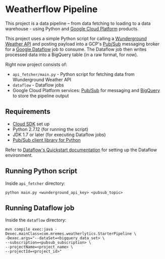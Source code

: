 # Weatherflow Pipeline
This project is a data pipeline – from data fetching to loading to a data warehouse - using Python and [Google Cloud Platform](https://cloud.google.com/solutions/) products.

This project uses a simple Python script for calling a [Wunderground Weather API](https://www.wunderground.com/weather/api/d/docs?MR=1) and posting payload into a GCP's [Pub/Sub](https://cloud.google.com/pubsub/docs/) messaging broker for a [Google Dataflow](https://cloud.google.com/dataflow/docs/) job to consume. The Dataflow job then writes processed data into a BigQuery table (in a raw format, for now).

Right now project consists of:
- `api_fetcher/main.py` - Python script for fetching data from Wunderground Weather API
- `dataflow` - Dataflow jobs
- Google Cloud Platform services: [Pub/Sub](https://cloud.google.com/pubsub/docs/) for messaging and  [BigQuery](https://cloud.google.com/bigquery/docs/) to store the pipeline output


## Requirements
- [Cloud SDK](https://cloud.google.com/sdk/) set up
- Python 2.7.12 (for running the script)
- JDK 1.7 or later (for executing Dataflow jobs)
- [Pub/Sub client library for Python](https://cloud.google.com/pubsub/docs/reference/libraries#client-libraries-install-python)

Refer to [Dataflow's Quickstart documentation](https://cloud.google.com/dataflow/docs/quickstarts/quickstart-java-maven) for setting up the Dataflow environment.

## Running Python script
Inside `api_fetcher` directory:
```
python main.py <wunderground_api_key> <pubsub_topic>
```

## Running Dataflow job
Inside the `dataflow` directory:
```
mvn compile exec:java -Dexec.mainClass=com.mremes.weatherlytics.StarterPipeline \
-Dexec.args="--dataSet=<bigquery_data_set> \
--subscription=<pubsub_subscription> \
--projectName=<project_name> \
--projectId=<project_id>"
```
